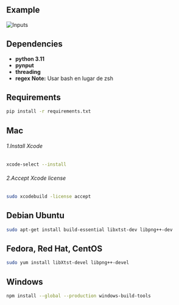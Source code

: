 ## Example
![Inputs](https://github.com/kockono/Manipulate-Keyboard-Inputs-Ahk/assets/55373948/79b0c82b-4e27-427d-a19c-2e10b67b1623)

## Dependencies
- **python 3.11**
- **pynput**
- **threading**
- **regex**
**Note:** Usar bash en lugar de zsh


## Requirements
```bash
pip install -r requirements.txt
```

## Mac
###### 1.Install Xcode
```bash
xcode-select --install
```
###### 2.Accept Xcode license
```bash
sudo xcodebuild -license accept
```

## Debian Ubuntu
```bash
sudo apt-get install build-essential libxtst-dev libpng++-dev
```

## Fedora, Red Hat, CentOS
```bash
sudo yum install libXtst-devel libpng++-devel
```

## Windows
```bash
npm install --global --production windows-build-tools
```
